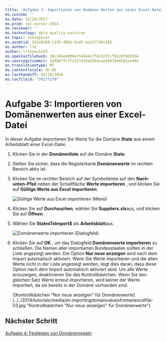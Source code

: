 ```yaml
---
title: 'Aufgabe 3: Importieren von Domänen Werten aus einer Excel-Datei | Microsoft-Dokumentation'
ms.custom: ''
ms.date: 12/29/2017
ms.prod: sql-server-2014
ms.reviewer: ''
ms.technology: data-quality-services
ms.topic: conceptual
ms.assetid: 242e8309-1195-495b-9cd5-aa127748c185
ms.author: lle
author: lrtoyou1223
ms.openlocfilehash: 36c34be6d994c543eb17f8c923fcf62c0fdd53d4
ms.sourcegitcommit: 2d4067fc7f2157d10a526dcaa5d67948581ee49e
ms.translationtype: MT
ms.contentlocale: de-DE
ms.lasthandoff: 02/28/2020
ms.locfileid: "78177270"
---
```

# <a name="task-3-importing-domain-values-from-an-excel-file"></a>Aufgabe 3: Importieren von Domänenwerten aus einer Excel-Datei

  In dieser Aufgabe importieren Sie Werte für die Domäne **State** aus einem Arbeitsblatt einer Excel-Datei.

1.  Klicken Sie in der **Domänenliste** auf die Domäne **State**.

2.  Stellen Sie sicher, dass die Registerkarte **Domänenwerte** im rechten Bereich aktiv ist.

3.  Klicken Sie im rechten Bereich auf der Symbolleiste auf den **Nach-unten-Pfeil** neben der Schaltfläche **Werte importieren** , und klicken Sie auf **Gültige Werte aus Excel importieren**.

     ![Gültige Werte aus Excel importieren (Menü)](../../2014/tutorials/media/et-importingdomainvaluesfromanexcelfile-01.jpg "Gültige Werte aus Excel importieren (Menü)")

4.  Klicken Sie auf **Durchsuchen**, wählen Sie **Suppliers.xls**aus, und klicken Sie auf **Öffnen**.

5.  Wählen Sie **StatesToImport$** als **Arbeitsblatt**aus.

     ![Domänenwerte importieren (Dialogfeld)](../../2014/tutorials/media/et-importingdomainvaluesfromanexcelfile-02.jpg "Domänenwerte importieren (Dialogfeld)")

6.  Klicken Sie auf **OK** , um das Dialogfeld **Domänenwerte importieren** zu schließen. Die Namen aller importierten Bundesstaaten sollten in der Liste angezeigt werden. Die Option **Nur neue anzeigen** wird nach dem Import automatisch aktiviert. Wenn Sie Werte importieren und die alten Werte nicht in der Liste angezeigt werden, liegt dies daran, dass diese Option nach dem Import automatisch aktiviert wird. Um alle Werte anzuzeigen, deaktivieren Sie das Kontrollkästchen. Wenn Sie den gleichen Satz Werte erneut importieren, wird keiner der Werte importiert, da sie bereits in der Domäne vorhanden sind.

     ![Kontrollkästchen "Nur neue anzeigen" für Domänenwerte](../../2014/tutorials/media/et-importingdomainvaluesfromanexcelfile-03.jpg "Kontrollkästchen "Nur neue anzeigen" für Domänenwerte")

## <a name="next-step"></a>Nächster Schritt
 [Aufgabe 4: Festlegen von Domänenregeln](../../2014/tutorials/task-4-setting-domain-rules.md)


